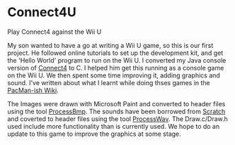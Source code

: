 # Connect4U
Play Connect4 against the Wii U

My son wanted to have a go at writing a Wii U game, so this is our first project. He followed online tutorials to set up the development kit, and get the 'Hello World' program to run on the Wii U. I converted my Java console version of [Connect4](https://github.com/MartinButlerAAA/Connect4) to C. I helped him get this running as a console game on the Wii U. We then spent some time improving it, adding graphics and sound. I've written about what I learnt while doing thses games in the [PacMan-ish Wiki](https://github.com/MartinButlerAAA/PacMan-ishU/wiki).


The Images were drawn with Microsoft Paint and converted to header files using the tool [ProcessBmp](https://github.com/MartinButlerAAA/ProcessBmp). The sounds have been borrowed from [Scratch](https://scratch.mit.edu/) and coverted to header files using the tool [ProcessWav](https://github.com/MartinButlerAAA/ProcessWav). The Draw.c/Draw.h used include more functionality than is currently used. We hope to do an update to this game to improve the graphics at some stage.

